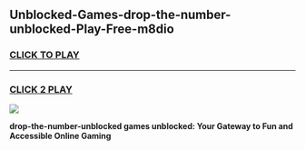 
## Unblocked-Games-drop-the-number-unblocked-Play-Free-m8dio
<h3>
<a href="https://premium76.site?title=drop-the-number-unblocked&ref=23A">CLICK TO PLAY</a></h3>
<hr>

<h3>
<a href="https://premium76.site?title=drop-the-number-unblocked&ref=23A">CLICK 2 PLAY</a>
  
</h3>

<a href="https://premium76.site?title=drop-the-number-unblocked&ref=23A"><img src="https://clearcache.store/games.png"></a>


**drop-the-number-unblocked games unblocked: Your Gateway to Fun and Accessible Online Gaming**
